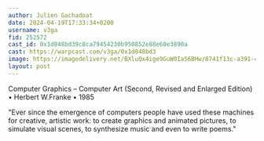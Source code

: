 ```yaml
---
author: Julien Gachadoat
date: 2024-04-19T17:33:34+0200
username: v3ga
fid: 252572
cast_id: 0x1d848bd39c8ca79454230b950852e88e60e3890a
cast: https://warpcast.com/v3ga/0x1d848bd3
image: https://imagedelivery.net/BXluQx4ige9GuW0Ia56BHw/8741f13c-a391-490d-32b4-78739b0e1900/original
layout: post
---
```

Computer Graphics – Computer Art (Second, Revised and Enlarged Edition) • Herbert W.Franke • 1985  
  
"Ever since the emergence of computers people have used these machines for creative, artistic work: to create graphics and animated pictures, to simulate visual scenes, to synthesize music and even to write poems."  

<img src='https://imagedelivery.net/BXluQx4ige9GuW0Ia56BHw/8741f13c-a391-490d-32b4-78739b0e1900/original' alt='' referrerpolicy='no-referrer'/>
<img src='https://imagedelivery.net/BXluQx4ige9GuW0Ia56BHw/ad77c566-c2cf-4ab0-9aeb-d078d2336800/original' alt='' referrerpolicy='no-referrer'/>